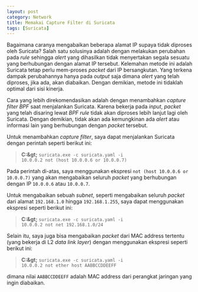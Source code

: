 ```yaml
---
layout: post
category: Network
title: Memakai Capture Filter di Suricata
tags: [Suricata]
---
```


Bagaimana caranya mengabaikan beberapa alamat IP supaya tidak diproses oleh Suricata?  Salah satu solusinya adalah 
dengan melakukan perubahan pada *rule* sehingga *alert* yang dihasilkan tidak menyertakan segala sesuatu yang berhubungan 
dengan alamat IP tersebut.  Kelemahan metode ini adalah Suricata tetap perlu mem-proses *packet* dari IP bersangkutan.
Yang terkena dampak perubahannya hanya pada *output* saja dimana *alert* yang telah diproses, jika ada, akan diabaikan.
Dengan demikian, metode ini tidaklah optimal dari sisi kinerja.

Cara yang lebih direkomendasikan adalah dengan menambahkan *capture filter BPF* saat menjalankan Suricata.  Karena bekerja 
pada *input*, *packet* yang telah disaring lewat *BPF rule* tidak akan diproses lebih lanjut lagi oleh Suricata.  Dengan demikian, 
tidak akan ada kemungkinan ada *alert* atau informasi lain yang berhubungan dengan *packet* tersebut.

Untuk menambahkan *capture filter*, saya dapat menjalankan Suricata dengan perintah seperti berikut ini:

><strong>C:\&gt;</strong> <code>suricata.exe -c suricata.yaml -i 10.0.0.2 not (host 10.0.0.6 or 10.0.0.7)</code>

Pada perintah di-atas, saya menggunakan ekspresi `not (host 10.0.0.6 or 10.0.0.7)` yang akan mengabaikan seluruh *packet* yang 
berhubungan dengan IP `10.0.0.6` atau `10.0.0.7`.

Untuk mengabaikan sebuah *subnet*, seperti mengabaikan seluruh *packet* dari alamat `192.168.1.0` hingga `192.168.1.255`, 
saya dapat menggunakan ekspresi seperti berikut ini:

><strong>C:\&gt;</strong> <code>suricata.exe -c suricata.yaml -i 10.0.0.2 not net 192.168.1.0/24</code>

Selain itu, saya juga bisa mengabaikan *packet* dari MAC address tertentu (yang bekerja di L2 *data link layer*) dengan
menggunakan ekspresi seperti berikut ini:

><strong>C:\&gt;</strong> <code>suricata.exe -c suricata.yaml -i 10.0.0.2 not ether host AABBCCDDEEFF</code>

dimana nilai `AABBCCDDEEFF` adalah MAC address dari perangkat jaringan yang ingin diabaikan.
